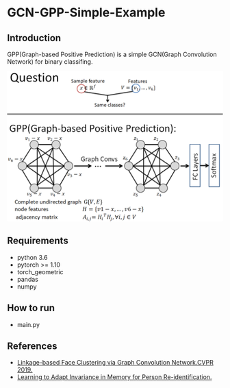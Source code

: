 # GCN-GPP-Simple-Example
## Introduction 
GPP(Graph-based Positive Prediction) is a simple GCN(Graph Convolution Network) for binary classifing.

![Screenshot](https://github.com/voaignidc/GCN-GPP-Simple-Example/blob/master/image.PNG)

## Requirements
* python 3.6
* pytorch >= 1.10
* torch_geometric
* pandas
* numpy

## How to run
* main.py

## References
* [Linkage-based Face Clustering via Graph Convolution Network.CVPR 2019.](https://github.com/Zhongdao/gcn_clustering/)
* [Learning to Adapt Invariance in Memory for Person Re-identification.](https://arxiv.org/abs/1908.00485)
